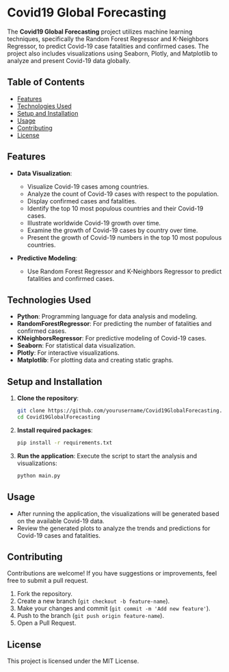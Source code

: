 # Covid19 Global Forecasting

The **Covid19 Global Forecasting** project utilizes machine learning techniques, specifically the Random Forest Regressor and K-Neighbors Regressor, to predict Covid-19 case fatalities and confirmed cases. The project also includes visualizations using Seaborn, Plotly, and Matplotlib to analyze and present Covid-19 data globally.

## Table of Contents
- [Features](#features)
- [Technologies Used](#technologies-used)
- [Setup and Installation](#setup-and-installation)
- [Usage](#usage)
- [Contributing](#contributing)
- [License](#license)

## Features
- **Data Visualization**: 
  - Visualize Covid-19 cases among countries.
  - Analyze the count of Covid-19 cases with respect to the population.
  - Display confirmed cases and fatalities.
  - Identify the top 10 most populous countries and their Covid-19 cases.
  - Illustrate worldwide Covid-19 growth over time.
  - Examine the growth of Covid-19 cases by country over time.
  - Present the growth of Covid-19 numbers in the top 10 most populous countries.

- **Predictive Modeling**: 
  - Use Random Forest Regressor and K-Neighbors Regressor to predict fatalities and confirmed cases.

## Technologies Used
- **Python**: Programming language for data analysis and modeling.
- **RandomForestRegressor**: For predicting the number of fatalities and confirmed cases.
- **KNeighborsRegressor**: For predictive modeling of Covid-19 cases.
- **Seaborn**: For statistical data visualization.
- **Plotly**: For interactive visualizations.
- **Matplotlib**: For plotting data and creating static graphs.

## Setup and Installation
1. **Clone the repository**:
    ```bash
    git clone https://github.com/yourusername/Covid19GlobalForecasting.git
    cd Covid19GlobalForecasting
    ```

2. **Install required packages**:
    ```bash
    pip install -r requirements.txt
    ```

3. **Run the application**:
    Execute the script to start the analysis and visualizations:
    ```bash
    python main.py
    ```

## Usage
- After running the application, the visualizations will be generated based on the available Covid-19 data.
- Review the generated plots to analyze the trends and predictions for Covid-19 cases and fatalities.

## Contributing
Contributions are welcome! If you have suggestions or improvements, feel free to submit a pull request.

1. Fork the repository.
2. Create a new branch (`git checkout -b feature-name`).
3. Make your changes and commit (`git commit -m 'Add new feature'`).
4. Push to the branch (`git push origin feature-name`).
5. Open a Pull Request.

## License
This project is licensed under the MIT License. 
  

